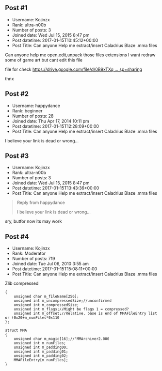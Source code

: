 ## Post #1
- Username: Kojinzx
- Rank: ultra-n00b
- Number of posts: 3
- Joined date: Wed Jul 15, 2015 8:47 pm
- Post datetime: 2017-01-15T10:45:12+00:00
- Post Title: Can anyone Help me extract/insert Caladrius Blaze .mma files

Can anyone help me open,edit,unpack those files extensions 
I want redraw some of game art but cant edit this file

file for check
[https://drive.google.com/file/d/0B9xTXq ... sp=sharing](https://drive.google.com/file/d/0B9xTXqZuFzTILWo0SmwwN2xFM0k/view?usp=sharing)

thnx
## Post #2
- Username: happydance
- Rank: beginner
- Number of posts: 28
- Joined date: Thu Apr 17, 2014 10:11 pm
- Post datetime: 2017-01-15T12:28:09+00:00
- Post Title: Can anyone Help me extract/insert Caladrius Blaze .mma files

I believe your link is dead or wrong...
## Post #3
- Username: Kojinzx
- Rank: ultra-n00b
- Number of posts: 3
- Joined date: Wed Jul 15, 2015 8:47 pm
- Post datetime: 2017-01-15T13:43:36+00:00
- Post Title: Can anyone Help me extract/insert Caladrius Blaze .mma files

> Reply from happydance
>
> I believe your link is dead or wrong...

sry, butfor now its may work
## Post #4
- Username: Kojinzx
- Rank: Moderator
- Number of posts: 719
- Joined date: Tue Jul 06, 2010 3:55 am
- Post datetime: 2017-01-15T15:08:11+00:00
- Post Title: Can anyone Help me extract/insert Caladrius Blaze .mma files

Zlib compressed

```
{
    unsigned char m_fileName[256];
    unsigned int m_uncompressedSize;//unconfirmed
    unsigned int m_compressedSize;
    unsigned int m_flags;//Might be flags 1 = compressed?
    unsigned int m_offset;//Relative, base is end of MMAFileEntry list or (0x20+m_numFiles*0x110
};

struct MMA
{
    unsigned char m_magic[16];//"MMArchiver2.000
    unsigned int m_numFiles;
    unsigned int m_padding00;
    unsigned int m_padding01;
    unsigned int m_padding02;
    MMAFileEntry[m_numFiles];
}

```
